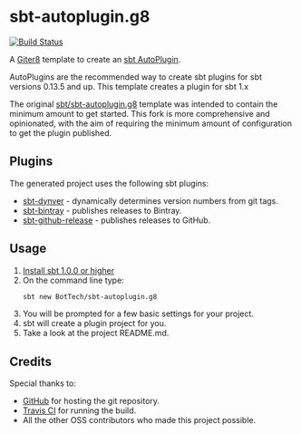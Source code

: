# sbt-autoplugin.g8

[![Build Status][Build Status]](https://travis-ci.org/BotTech/sbt-cached-updates)

A [Giter8][g8] template to create an [sbt AutoPlugin][sbt AutoPlugin].

AutoPlugins are the recommended way to create sbt plugins for sbt versions 0.13.5 and up. This template creates a plugin
for sbt 1.x

The original [sbt/sbt-autoplugin.g8][Original Repo] template was intended to contain the minimum amount to get started.
This fork is more comprehensive and opinionated, with the aim of requiring the minimum amount of configuration to get
the plugin published.

## Plugins

The generated project uses the following sbt plugins:
* [sbt-dynver][sbt-dynver] - dynamically determines version numbers from git tags.
* [sbt-bintray][sbt-bintray] - publishes releases to Bintray.
* [sbt-github-release][sbt-github-release] - publishes releases to GitHub.

## Usage

1. [Install sbt 1.0.0 or higher][sbt Setup]
1. On the command line type:
   ```bash
   sbt new BotTech/sbt-autoplugin.g8
   ```
1. You will be prompted for a few basic settings for your project.
1. sbt will create a plugin project for you.
1. Take a look at the project README.md.

## Credits

Special thanks to:
* [GitHub][Github] for hosting the git repository.
* [Travis CI][Travis CI] for running the build.
* All the other OSS contributors who made this project possible.

[Build Status]: https://travis-ci.org/BotTech/sbt-gpg.svg?branch=master
[g8]: http://www.foundweekends.org/giter8
[Github]: https://github.com
[Original Repo]: https://github.com/sbt/sbt-autoplugin.g8
[sbt AutoPlugin]: http://www.scala-sbt.org/1.x/docs/Plugins.html#Creating+an+auto+plugin
[sbt Setup]: http://www.scala-sbt.org/release/docs/Setup.html
[sbt-bintray]: https://github.com/sbt/sbt-bintray
[sbt-dynver]: https://github.com/dwijnand/sbt-dynver
[sbt-github-release]: https://github.com/ohnosequences/sbt-github-release
[sbt-pgp]: https://github.com/sbt/sbt-pgp
[Testing Plugins]: http://www.scala-sbt.org/0.13/docs/Testing-sbt-plugins.html
[Travis CI]: https://travis-ci.org
